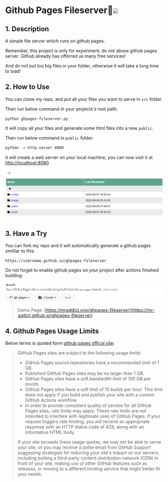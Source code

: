 <h1>Github Pages Fileserver👻<img src="https://github.com/MR-Addict/ghpages-fileserver/actions/workflows/gh-pages.yml/badge.svg?branch=main" />
</h1>

## 1. Description

A simple file server which runs on github pages.

Remember, this project is only for experiment, do not abuse github pages server. Github already has offerred us many free services!

And do not put too big files in your folder, otherwise it will take a long time to load!

## 2. How to Use

You can clone my repo, and put all your files you want to serve in `src` folder.

Then run below command in your projects's root path:

```
python ghpages-fileserver.py
```

It will copy all your files and generate some html files into a new `public`.

Then run below command in `public` folder:

```bash
python -m http.server 8080
```

It will create a web server on your local machine, you can now visit it at [http://localhost:8080](http://localhost:8080)

![Demo](./image/demo.png)

## 3. Have a Try

You can fork my repo and it will automatically generate a github pages smililar to this:

```
https://username.github.io/ghpages-fileserver
```

Do not forget to enable github pages on your project after actions finished building:

![Enable-github-pages](./image/enable-ghpages.png)

> Demo Page: [https://mraddict.one/ghpages-fileserver](https://mr-addict.github.io/ghpages-fileserver)

## 4. Github Pages Usage Limits

Below terms is quoted form [github pages offical site](https://docs.github.com/en/pages/getting-started-with-github-pages/about-github-pages):

> GitHub Pages sites are subject to the following usage limits:
> 
> - GitHub Pages source repositories have a recommended limit of 1 GB.
> - Published GitHub Pages sites may be no larger than 1 GB.
> - GitHub Pages sites have a soft bandwidth limit of 100 GB per month.
> - GitHub Pages sites have a soft limit of 10 builds per hour. This limit does not apply if you build and publish your site with a custom GitHub Actions workflow
> - In order to provide consistent quality of service for all GitHub Pages sites, rate limits may apply. These rate limits are not intended to interfere with legitimate uses of GitHub Pages. If your request triggers rate limiting, you will receive an appropriate response with an HTTP status code of 429, along with an informative HTML body.
> 
> If your site exceeds these usage quotas, we may not be able to serve your site, or you may receive a polite email from GitHub Support suggesting strategies for reducing your site's impact on our servers, including putting a third-party content distribution network (CDN) in front of your site, making use of other GitHub features such as releases, or moving to a different hosting service that might better fit your needs.
